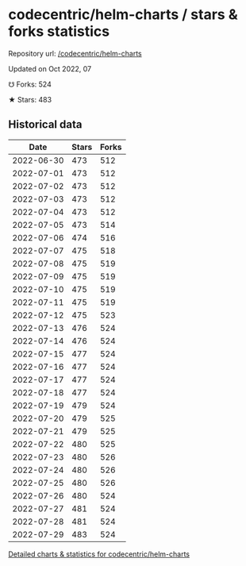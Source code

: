 # codecentric/helm-charts / stars & forks statistics

Repository url: [/codecentric/helm-charts](https://github.com/codecentric/helm-charts)

Updated on Oct 2022, 07

☋ Forks: 524

★ Stars: 483

## Historical data
| Date | Stars | Forks |
|------|-------|-------|
| 2022-06-30 | 473 | 512 | 
| 2022-07-01 | 473 | 512 | 
| 2022-07-02 | 473 | 512 | 
| 2022-07-03 | 473 | 512 | 
| 2022-07-04 | 473 | 512 | 
| 2022-07-05 | 473 | 514 | 
| 2022-07-06 | 474 | 516 | 
| 2022-07-07 | 475 | 518 | 
| 2022-07-08 | 475 | 519 | 
| 2022-07-09 | 475 | 519 | 
| 2022-07-10 | 475 | 519 | 
| 2022-07-11 | 475 | 519 | 
| 2022-07-12 | 475 | 523 | 
| 2022-07-13 | 476 | 524 | 
| 2022-07-14 | 476 | 524 | 
| 2022-07-15 | 477 | 524 | 
| 2022-07-16 | 477 | 524 | 
| 2022-07-17 | 477 | 524 | 
| 2022-07-18 | 477 | 524 | 
| 2022-07-19 | 479 | 524 | 
| 2022-07-20 | 479 | 525 | 
| 2022-07-21 | 479 | 525 | 
| 2022-07-22 | 480 | 525 | 
| 2022-07-23 | 480 | 526 | 
| 2022-07-24 | 480 | 526 | 
| 2022-07-25 | 480 | 526 | 
| 2022-07-26 | 480 | 524 | 
| 2022-07-27 | 481 | 524 | 
| 2022-07-28 | 481 | 524 | 
| 2022-07-29 | 483 | 524 | 


[Detailed charts & statistics for codecentric/helm-charts](https://reviewgithub.com/rep/codecentric/helm-charts)
